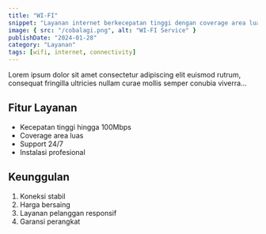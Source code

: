```yaml
---
title: "WI-FI"
snippet: "Layanan internet berkecepatan tinggi dengan coverage area luas dan support 24/7"
image: { src: "/cobalagi.png", alt: "WI-FI Service" }
publishDate: "2024-01-28"
category: "Layanan"
tags: [wifi, internet, connectivity]
---
```


Lorem ipsum dolor sit amet consectetur adipiscing elit euismod rutrum, consequat fringilla ultricies nullam curae mollis semper conubia viverra...

## Fitur Layanan

- Kecepatan tinggi hingga 100Mbps
- Coverage area luas
- Support 24/7
- Instalasi profesional

## Keunggulan

1. Koneksi stabil
2. Harga bersaing
3. Layanan pelanggan responsif
4. Garansi perangkat
